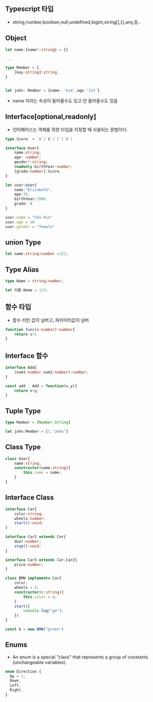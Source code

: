 ## Typescript 타입 
 - string,number,boolean,null,undefined,bigint,string[],{},any,등..

## Object 
```ts
let name:{name?:string} = {}

...

type Member = {
    [key:string]:string,
}


let john: Member = {name: 'kim',age:'123'}
```
- name 이라는 속성이 들어올수도 있고 안 들어올수도 있음

## Interface[optional,readonly]
- 인터페이스는 객체를 위한 타입을 지정할 때 사용되는 문법이다.
```ts
type Score  = `A`|`B`|`C`|`D`|

interface User{
    name:string;
    age: number;
    gender?:string;
    readonly birthYear:number;
    [grade:number]:Score,
}

let user:User{
    name:"Elizabeth",
    age:30,
    birthYear:2000,
    grade:`A`
}

user.name = "Che Rin"
user.age = 10
user.gender = "female"

```

## union Type 
```ts
let name:string|number =123;
```

## Type Alias
```ts
type Name = string|number;

let 이름:Name = 123;
```

## 함수 타입
- 함수 리턴 값이 넘버고, 파라미터값이 넘버
```ts
function func(x:number):number{
    return x*2
}
```

## Interface 함수  
```ts
interface Add{
    (num1:number,num2:number):number;
}

const add : Add = function(x,y){
    return x+y;
}
```


## Tuple Type

```ts
type Member = [Number,String]

let john:Member = [1,"John"]
```

## Class Type 

```ts
class User{
    name:string;
    constructor(name:string){
        this.name = name;
    }
}
```

## Interface Class 

```ts
interface Car{
    color:string;
    wheels:number;
    start():void;
}

interface Car2 extends Car{
    door:number;
    stop():void;
}

interface Car3 extends Car,Car2{
    price:number;
}

class BMW implements Car{
    color; 
    wheels = 4; 
    constructor(c:string){
        this.color = c;
    }
    start({
        console.log("go");
    })
}

const b = new BMW("green")
```


## Enums 
 - An enum is a special "class" that represents a group of constants (unchangeable variables).
```ts
enum Direction {
  Up = 1,
  Down,
  Left,
  Right,
}
```

